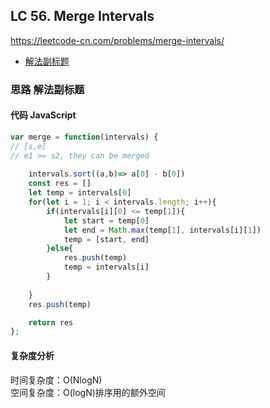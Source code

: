 ## LC 56. Merge Intervals
https://leetcode-cn.com/problems/merge-intervals/
- [解法副标题](#思路-解法副标题)

### 思路 解法副标题

#### 代码 JavaScript

```JavaScript
var merge = function(intervals) {
// [s,e]
// e1 >= s2, they can be merged
    
    intervals.sort((a,b)=> a[0] - b[0])
    const res = []
    let temp = intervals[0]
    for(let i = 1; i < intervals.length; i++){
        if(intervals[i][0] <= temp[1]){
            let start = temp[0]
            let end = Math.max(temp[1], intervals[i][1])
            temp = [start, end]
        }else{
            res.push(temp)
            temp = intervals[i]
        }
        
    }
    res.push(temp)

    return res
};
```
#### 复杂度分析
时间复杂度：O(NlogN) </br>
空间复杂度：O(logN)排序用的额外空间
